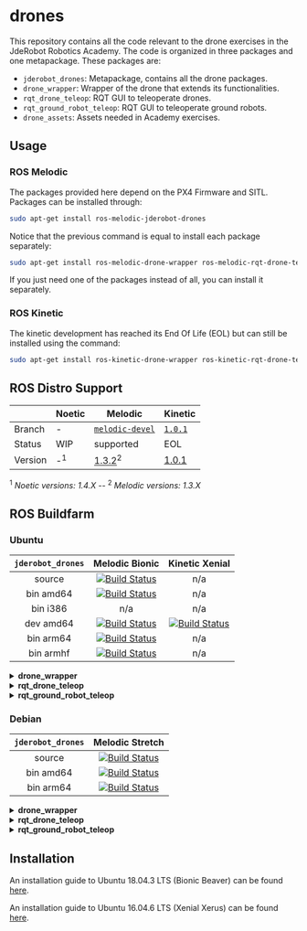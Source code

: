 # drones

This repository contains all the code relevant to the drone exercises in the JdeRobot Robotics Academy. The code is organized in three packages and one metapackage. These packages are:
- `jderobot_drones`: Metapackage, contains all the drone packages.
- `drone_wrapper`: Wrapper of the drone that extends its functionalities.
- `rqt_drone_teleop`: RQT GUI to teleoperate drones.
- `rqt_ground_robot_teleop`: RQT GUI to teleoperate ground robots.
- `drone_assets`: Assets needed in Academy exercises.

## Usage

### ROS Melodic

The packages provided here depend on the PX4 Firmware and SITL. Packages can be installed through:
```bash
sudo apt-get install ros-melodic-jderobot-drones
```

Notice that the previous command is equal to install each package separately:
```bash
sudo apt-get install ros-melodic-drone-wrapper ros-melodic-rqt-drone-teleop ros-melodic-rqt-ground-robot-teleop
```
If you just need one of the packages instead of all, you can install it separately.

### ROS Kinetic

The kinetic development has reached its End Of Life (EOL) but can still be installed using the command:

```bash
sudo apt-get install ros-kinetic-drone-wrapper ros-kinetic-rqt-drone-teleop
```

## ROS Distro Support

|         | Noetic | Melodic | Kinetic |
| ------- | ------ | ------- | ------- |
| Branch  | - | [`melodic-devel`](https://github.com/JdeRobot/drones/tree/melodic-devel) | [`1.0.1`](https://github.com/JdeRobot/drones/tree/3121c69db0901d5031450bbbd05a8aa4f3f3f341) |
| Status  | WIP | supported | EOL |
| Version | -<sup>1</sup> | [1.3.2](http://repositories.ros.org/status_page/ros_melodic_default.html?q=jderobot_drones)<sup>2</sup> | [1.0.1](http://repositories.ros.org/status_page/ros_kinetic_default.html?q=jderobot_drones) |

<sup>1</sup> _Noetic versions: 1.4.X_ --
<sup>2</sup> _Melodic versions: 1.3.X_

## ROS Buildfarm

### Ubuntu

| `jderobot_drones` |  Melodic Bionic |  Kinetic Xenial  |
|:-------:|:-------------------:|:-------------------:|
| source | [![Build Status](http://build.ros.org/buildStatus/icon?job=Msrc_uB__jderobot_drones__ubuntu_bionic__source)](http://build.ros.org/job/Msrc_uB__jderobot_drones__ubuntu_bionic__source/) | n/a | 
| bin amd64 | [![Build Status](http://build.ros.org/buildStatus/icon?job=Mbin_uB64__jderobot_drones__ubuntu_bionic_amd64__binary)](http://build.ros.org/job/Mbin_uB64__jderobot_drones__ubuntu_bionic_amd64__binary/) | n/a | 
| bin i386 | n/a | n/a | 
| dev amd64 | [![Build Status](http://build.ros.org/buildStatus/icon?job=Mdev__jderobot_drones__ubuntu_bionic_amd64)](http://build.ros.org/job/Mdev__jderobot_drones__ubuntu_bionic_amd64/) | [![Build Status](http://build.ros.org/buildStatus/icon?job=Kdev__jderobot_drones__ubuntu_xenial_amd64)](http://build.ros.org/job/Kdev__jderobot_drones__ubuntu_xenial_amd64/) |
| bin arm64 | [![Build Status](http://build.ros.org/buildStatus/icon?job=Mbin_ubv8_uBv8__jderobot_drones__ubuntu_bionic_arm64__binary)](http://build.ros.org/job/Mbin_ubv8_uBv8__jderobot_drones__ubuntu_bionic_arm64__binary/) | n/a |
| bin armhf | [![Build Status](http://build.ros.org/buildStatus/icon?job=Mbin_ubhf_uBhf__jderobot_drones__ubuntu_bionic_armhf__binary)](http://build.ros.org/job/Mbin_ubhf_uBhf__jderobot_drones__ubuntu_bionic_armhf__binary/) | n/a |

<details>
<summary><b>drone_wrapper</b></summary>
<br>
  
| `drone_wrapper` |  Melodic Bionic |  Kinetic Xenial  |
|:-------:|:-------------------:|:-------------------:|
| source | [![Build Status](http://build.ros.org/buildStatus/icon?job=Msrc_uB__drone_wrapper__ubuntu_bionic__source)](http://build.ros.org/job/Msrc_uB__drone_wrapper__ubuntu_bionic__source/) | [![Build Status](http://build.ros.org/buildStatus/icon?job=Ksrc_uX__drone_wrapper__ubuntu_xenial__source)](http://build.ros.org/job/Ksrc_uX__drone_wrapper__ubuntu_xenial__source/) | 
| bin amd64 | [![Build Status](http://build.ros.org/buildStatus/icon?job=Mbin_uB64__drone_wrapper__ubuntu_bionic_amd64__binary)](http://build.ros.org/job/Mbin_uB64__drone_wrapper__ubuntu_bionic_amd64__binary/) | [![Build Status](http://build.ros.org/buildStatus/icon?job=Kbin_uX64__drone_wrapper__ubuntu_xenial_amd64__binary)](http://build.ros.org/job/Kbin_uX64__drone_wrapper__ubuntu_xenial_amd64__binary/) | 
| bin i386 | n/a | [![Build Status](http://build.ros.org/buildStatus/icon?job=Kbin_uX32__drone_wrapper__ubuntu_xenial_i386__binary)](http://build.ros.org/job/Kbin_uX32__drone_wrapper__ubuntu_xenial_i386__binary/) | 
| dev amd64 | n/a | n/a |
| bin arm64 | [![Build Status](http://build.ros.org/buildStatus/icon?job=Mbin_ubv8_uBv8__drone_wrapper__ubuntu_bionic_arm64__binary)](http://build.ros.org/job/Mbin_ubv8_uBv8__drone_wrapper__ubuntu_bionic_arm64__binary/) | [![Build Status](http://build.ros.org/buildStatus/icon?job=Kbin_uxv8_uXv8__drone_wrapper__ubuntu_xenial_arm64__binary)](http://build.ros.org/job/Kbin_uxv8_uXv8__drone_wrapper__ubuntu_xenial_arm64__binary/) |
| bin armhf | [![Build Status](http://build.ros.org/buildStatus/icon?job=Mbin_ubhf_uBhf__drone_wrapper__ubuntu_bionic_armhf__binary)](http://build.ros.org/job/Mbin_ubhf_uBhf__drone_wrapper__ubuntu_bionic_armhf__binary/) | [![Build Status](http://build.ros.org/buildStatus/icon?job=Kbin_uxhf_uXhf__drone_wrapper__ubuntu_xenial_armhf__binary)](http://build.ros.org/job/Kbin_uxhf_uXhf__drone_wrapper__ubuntu_xenial_armhf__binary/) |
  
</details>


<details>
<summary><b>rqt_drone_teleop</b></summary>
<br>
  
| `rqt_drone_teleop` |  Melodic Bionic |  Kinetic Xenial  |
|:-------:|:-------------------:|:-------------------:|
| source | [![Build Status](http://build.ros.org/buildStatus/icon?job=Msrc_uB__rqt_drone_teleop__ubuntu_bionic__source)](http://build.ros.org/job/Msrc_uB__rqt_drone_teleop__ubuntu_bionic__source/) | [![Build Status](http://build.ros.org/buildStatus/icon?job=Ksrc_uX__rqt_drone_teleop__ubuntu_xenial__source)](http://build.ros.org/job/Ksrc_uX__rqt_drone_teleop__ubuntu_xenial__source/) | 
| bin amd64 | [![Build Status](http://build.ros.org/buildStatus/icon?job=Mbin_uB64__rqt_drone_teleop__ubuntu_bionic_amd64__binary)](http://build.ros.org/job/Mbin_uB64__rqt_drone_teleop__ubuntu_bionic_amd64__binary/) | [![Build Status](http://build.ros.org/buildStatus/icon?job=Kbin_uX64__rqt_drone_teleop__ubuntu_xenial_amd64__binary)](http://build.ros.org/job/Kbin_uX64__rqt_drone_teleop__ubuntu_xenial_amd64__binary/) | 
| bin i386 | n/a | [![Build Status](http://build.ros.org/buildStatus/icon?job=Kbin_uX32__rqt_drone_teleop__ubuntu_xenial_i386__binary)](http://build.ros.org/job/Kbin_uX32__rqt_drone_teleop__ubuntu_xenial_i386__binary/) | 
| dev amd64 | n/a | n/a |
| bin arm64 | [![Build Status](http://build.ros.org/buildStatus/icon?job=Mbin_ubv8_uBv8__rqt_drone_teleop__ubuntu_bionic_arm64__binary)](http://build.ros.org/job/Mbin_ubv8_uBv8__rqt_drone_teleop__ubuntu_bionic_arm64__binary/) | [![Build Status](http://build.ros.org/buildStatus/icon?job=Kbin_uxv8_uXv8__rqt_drone_teleop__ubuntu_xenial_arm64__binary)](http://build.ros.org/job/Kbin_uxv8_uXv8__rqt_drone_teleop__ubuntu_xenial_arm64__binary/) |
| bin armhf | [![Build Status](http://build.ros.org/buildStatus/icon?job=Mbin_ubhf_uBhf__rqt_drone_teleop__ubuntu_bionic_armhf__binary)](http://build.ros.org/job/Mbin_ubhf_uBhf__rqt_drone_teleop__ubuntu_bionic_armhf__binary/) | [![Build Status](http://build.ros.org/buildStatus/icon?job=Kbin_uxhf_uXhf__rqt_drone_teleop__ubuntu_xenial_armhf__binary)](http://build.ros.org/job/Kbin_uxhf_uXhf__rqt_drone_teleop__ubuntu_xenial_armhf__binary/) |
  
</details>

<details>
<summary><b>rqt_ground_robot_teleop</b></summary>
<br>
  
| `rqt_ground_robot_teleop` |  Melodic Bionic |  Kinetic Xenial  |
|:-------:|:-------------------:|:-------------------:|
| source | [![Build Status](http://build.ros.org/buildStatus/icon?job=Msrc_uB__rqt_ground_robot_teleop__ubuntu_bionic__source)](http://build.ros.org/job/Msrc_uB__rqt_ground_robot_teleop__ubuntu_bionic__source/) | [![Build Status](http://build.ros.org/buildStatus/icon?job=Ksrc_uX__rqt_ground_robot_teleop__ubuntu_xenial__source)](http://build.ros.org/job/Ksrc_uX__rqt_ground_robot_teleop__ubuntu_xenial__source/) | 
| bin amd64 | [![Build Status](http://build.ros.org/buildStatus/icon?job=Mbin_uB64__rqt_ground_robot_teleop__ubuntu_bionic_amd64__binary)](http://build.ros.org/job/Mbin_uB64__rqt_ground_robot_teleop__ubuntu_bionic_amd64__binary/) | [![Build Status](http://build.ros.org/buildStatus/icon?job=Kbin_uX64__rqt_ground_robot_teleop__ubuntu_xenial_amd64__binary)](http://build.ros.org/job/Kbin_uX64__rqt_ground_robot_teleop__ubuntu_xenial_amd64__binary/) | 
| bin i386 | n/a | [![Build Status](http://build.ros.org/buildStatus/icon?job=Kbin_uX32__rqt_ground_robot_teleop__ubuntu_xenial_i386__binary)](http://build.ros.org/job/Kbin_uX32__rqt_ground_robot_teleop__ubuntu_xenial_i386__binary/) | 
| dev amd64 | n/a | n/a |
| bin arm64 | [![Build Status](http://build.ros.org/buildStatus/icon?job=Mbin_ubv8_uBv8__rqt_ground_robot_teleop__ubuntu_bionic_arm64__binary)](http://build.ros.org/job/Mbin_ubv8_uBv8__rqt_ground_robot_teleop__ubuntu_bionic_arm64__binary/) | [![Build Status](http://build.ros.org/buildStatus/icon?job=Kbin_uxv8_uXv8__rqt_ground_robot_teleop__ubuntu_xenial_arm64__binary)](http://build.ros.org/job/Kbin_uxv8_uXv8__rqt_ground_robot_teleop__ubuntu_xenial_arm64__binary/) |
| bin armhf | [![Build Status](http://build.ros.org/buildStatus/icon?job=Mbin_ubhf_uBhf__rqt_ground_robot_teleop__ubuntu_bionic_armhf__binary)](http://build.ros.org/job/Mbin_ubhf_uBhf__rqt_ground_robot_teleop__ubuntu_bionic_armhf__binary/) | [![Build Status](http://build.ros.org/buildStatus/icon?job=Kbin_uxhf_uXhf__rqt_ground_robot_teleop__ubuntu_xenial_armhf__binary)](http://build.ros.org/job/Kbin_uxhf_uXhf__rqt_ground_robot_teleop__ubuntu_xenial_armhf__binary/) |
  
</details>

### Debian

| `jderobot_drones` |  Melodic Stretch   | 
|:-------:|:-------------------:|
| source | [![Build Status](http://build.ros.org/buildStatus/icon?job=Msrc_dS__jderobot_drones__debian_stretch__source)](http://build.ros.org/job/Msrc_dS__jderobot_drones__debian_stretch__source/) | 
| bin amd64 | [![Build Status](http://build.ros.org/buildStatus/icon?job=Mbin_ds_dS64__jderobot_drones__debian_stretch_amd64__binary)](http://build.ros.org/job/Mbin_ds_dS64__jderobot_drones__debian_stretch_amd64__binary/) | 
| bin arm64 | [![Build Status](http://build.ros.org/buildStatus/icon?job=Mbin_dsv8_dSv8__jderobot_drones__debian_stretch_arm64__binary)](http://build.ros.org/job/Mbin_dsv8_dSv8__jderobot_drones__debian_stretch_arm64__binary/) | 

<details>
<summary><b>drone_wrapper</b></summary>
<br>
  
| `drone_wrapper` |  Melodic Stretch   | 
|:-------:|:-------------------:|
| source | [![Build Status](http://build.ros.org/buildStatus/icon?job=Msrc_dS__drone_wrapper__debian_stretch__source)](http://build.ros.org/job/Msrc_dS__drone_wrapper__debian_stretch__source/) | 
| bin amd64 | [![Build Status](http://build.ros.org/buildStatus/icon?job=Mbin_ds_dS64__drone_wrapper__debian_stretch_amd64__binary)](http://build.ros.org/job/Mbin_ds_dS64__drone_wrapper__debian_stretch_amd64__binary/) | 
| bin arm64 | [![Build Status](http://build.ros.org/buildStatus/icon?job=Mbin_dsv8_dSv8__drone_wrapper__debian_stretch_arm64__binary)](http://build.ros.org/job/Mbin_dsv8_dSv8__drone_wrapper__debian_stretch_arm64__binary/) | 
  
</details>

<details>
<summary><b>rqt_drone_teleop</b></summary>
<br>
  
| `rqt_drone_teleop` |  Melodic Stretch   | 
|:-------:|:-------------------:|
| source | [![Build Status](http://build.ros.org/buildStatus/icon?job=Msrc_dS__rqt_drone_teleop__debian_stretch__source)](http://build.ros.org/job/Msrc_dS__rqt_drone_teleop__debian_stretch__source/) | 
| bin amd64 | [![Build Status](http://build.ros.org/buildStatus/icon?job=Mbin_ds_dS64__rqt_drone_teleop__debian_stretch_amd64__binary)](http://build.ros.org/job/Mbin_ds_dS64__rqt_drone_teleop__debian_stretch_amd64__binary/) | 
| bin arm64 | [![Build Status](http://build.ros.org/buildStatus/icon?job=Mbin_dsv8_dSv8__rqt_drone_teleop__debian_stretch_arm64__binary)](http://build.ros.org/job/Mbin_dsv8_dSv8__rqt_drone_teleop__debian_stretch_arm64__binary/) | 
  
</details>

<details>
<summary><b>rqt_ground_robot_teleop</b></summary>
<br>
  
| `rqt_ground_robot_teleop` |  Melodic Stretch   | 
|:-------:|:-------------------:|
| source | [![Build Status](http://build.ros.org/buildStatus/icon?job=Msrc_dS__rqt_ground_robot_teleop__debian_stretch__source)](http://build.ros.org/job/Msrc_dS__rqt_ground_robot_teleop__debian_stretch__source/) | 
| bin amd64 | [![Build Status](http://build.ros.org/buildStatus/icon?job=Mbin_ds_dS64__rqt_ground_robot_teleop__debian_stretch_amd64__binary)](http://build.ros.org/job/Mbin_ds_dS64__rqt_ground_robot_teleop__debian_stretch_amd64__binary/) | 
| bin arm64 | [![Build Status](http://build.ros.org/buildStatus/icon?job=Mbin_dsv8_dSv8__rqt_ground_robot_teleop__debian_stretch_arm64__binary)](http://build.ros.org/job/Mbin_dsv8_dSv8__rqt_ground_robot_teleop__debian_stretch_arm64__binary/) | 
  
</details>

## Installation

An installation guide to Ubuntu 18.04.3 LTS (Bionic Beaver) can be found [here](https://github.com/JdeRobot/drones/blob/master/installation18.md).

An installation guide to Ubuntu 16.04.6 LTS (Xenial Xerus) can be found [here](https://github.com/JdeRobot/drones/blob/master/installation16.md).
